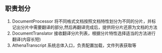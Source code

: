 


## 职责划分

1. DocumentProcessor
   将不同格式文档按照文档特性划分为不同的分片，并标记出分片中需要翻译的部分,然后再翻译完成后，提供将分片还原为文档的方法
2. DocumentTranslator
   接收翻译分片列表，根据分片特性选择适当的方法进行翻译(内容长短)
3. AthenaTranscript
   系统总体入口，负责配置加载，文件列表获取等


